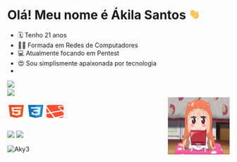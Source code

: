 <h1>Olá! Meu nome é Ákila Santos <img src="https://github.com/Aky3/Aky3/blob/main/Hi.gif" width="25" ></h1>

 - 🗓️ Tenho 21 anos
 - 👩‍🎓 Formada em Redes de Computadores
 - 💻 Atualmente focando em Pentest
 - 😍 Sou simplismente apaixonada por tecnologia
 - 
 <div>
 <img height="180em" src="https://github-readme-stats.vercel.app/api?username=Aky3&show_icons=true&theme=radical&include_all_commits=true&count_private=true"/>
 <br>
  <img height="180em" src="https://github-readme-stats.vercel.app/api/top-langs/?username=Aky3&layout=compact&langs_count=7&theme=radical"/>
</div>
<div>
 <img align="right" alt="Aky3-himoto" height="130" width="140" src="https://github.com/Aky3/Aky3/blob/main/Himouto!%20Umaru-chan2.jpg"> 
 </div>

<div style="display: inline_block"><br>
<img align="center" alt="Aky3-HTML" height="30" width="40" src="https://raw.githubusercontent.com/devicons/devicon/master/icons/html5/html5-original.svg">
<img align="center" alt="Aky3-CSS" height="30" width="40" src="https://raw.githubusercontent.com/devicons/devicon/master/icons/css3/css3-original.svg">
<img align="center" alt="Aky3-LARAVEL" height="30" width="40" src="https://github.com/devicons/devicon/blob/master/icons/laravel/laravel-plain.svg"> 
</div>

##
 
 <div>
  
 <a href = "mailto:santosakila7@gmail.com"><img src="https://img.shields.io/badge/-Gmail-%23333?style=for-the-badge&logo=gmail&logoColor=white" target="_blank"></a>
  <a href="https://www.linkedin.com/in/akila-sousa-santos-99991b1bb" target="_blank"><img src="https://img.shields.io/badge/-LinkedIn-%230077B5?style=for-the-badge&logo=linkedin&logoColor=white" target="_blank"></a> 
 </div>
 <div>
 <img src="https://komarev.com/ghpvc/?username=Aky3&color=green" alt="Aky3" />
 </div>

